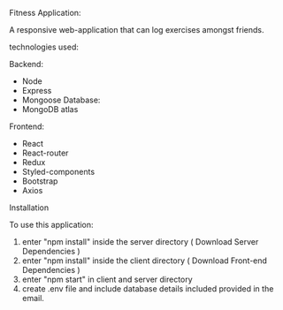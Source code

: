 Fitness Application:

A responsive web-application that can log exercises amongst friends.

technologies used:

Backend:
- Node
- Express
- Mongoose
Database:
- MongoDB atlas

Frontend:
- React
- React-router
- Redux
- Styled-components
- Bootstrap
- Axios

Installation

To use this application:

1. enter "npm install" inside the server directory ( Download Server Dependencies )
2. enter "npm install" inside the client directory ( Download Front-end Dependencies )
3. enter "npm start" in client and server directory
4. create .env file and include database details included provided in the email.
